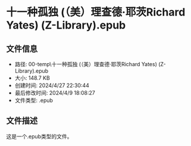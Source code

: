 ﻿# 十一种孤独 (（美）理查德·耶茨Richard Yates) (Z-Library).epub

## 文件信息
- 路径: 00-temp\十一种孤独 (（美）理查德·耶茨Richard Yates) (Z-Library).epub
- 大小: 148.7 KB
- 创建时间: 2024/4/27 22:30:44
- 最后修改时间: 2024/4/9 18:08:27
- 文件类型: .epub

## 文件描述
这是一个.epub类型的文件。

